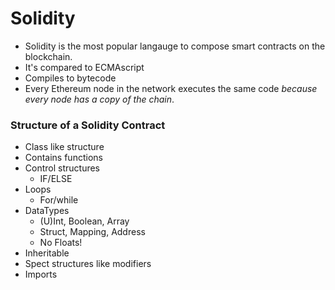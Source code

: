 # Solidity

- Solidity is the most popular langauge to compose smart contracts on the blockchain.
- It's compared to ECMAscript
- Compiles to bytecode
- Every Ethereum node in the network executes the same code *because every node has a copy of the chain*.

### Structure of a Solidity Contract
- Class like structure
- Contains functions
- Control structures
  - IF/ELSE
- Loops
  - For/while
- DataTypes
  - (U)Int, Boolean, Array
  - Struct, Mapping, Address
  - No Floats!
- Inheritable
- Spect structures like modifiers
- Imports

